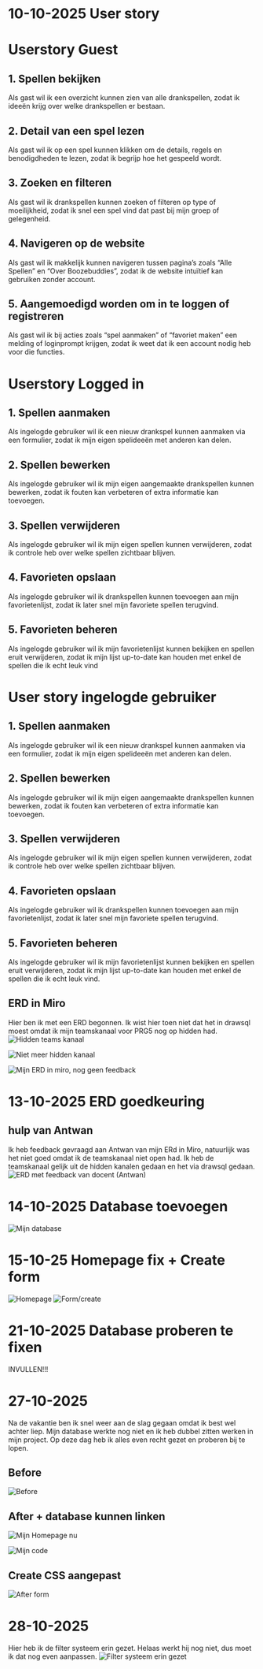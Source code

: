 # 10-10-2025 User story

# Userstory Guest

## 1. Spellen bekijken

Als gast wil ik een overzicht kunnen zien van alle drankspellen,
zodat ik ideeën krijg over welke drankspellen er bestaan.

## 2. Detail van een spel lezen

Als gast wil ik op een spel kunnen klikken om de details, regels en benodigdheden te lezen,
zodat ik begrijp hoe het gespeeld wordt.

## 3. Zoeken en filteren

Als gast wil ik drankspellen kunnen zoeken of filteren op type of moeilijkheid,
zodat ik snel een spel vind dat past bij mijn groep of gelegenheid.

## 4. Navigeren op de website

Als gast wil ik makkelijk kunnen navigeren tussen pagina’s zoals “Alle Spellen” en “Over Boozebuddies”,
zodat ik de website intuïtief kan gebruiken zonder account.

## 5. Aangemoedigd worden om in te loggen of registreren

Als gast wil ik bij acties zoals “spel aanmaken” of “favoriet maken” een melding of loginprompt krijgen,
zodat ik weet dat ik een account nodig heb voor die functies.

# Userstory Logged in

## 1. Spellen aanmaken

Als ingelogde gebruiker wil ik een nieuw drankspel kunnen aanmaken via een formulier,
zodat ik mijn eigen spelideeën met anderen kan delen.

## 2. Spellen bewerken

Als ingelogde gebruiker wil ik mijn eigen aangemaakte drankspellen kunnen bewerken,
zodat ik fouten kan verbeteren of extra informatie kan toevoegen.

## 3. Spellen verwijderen

Als ingelogde gebruiker wil ik mijn eigen spellen kunnen verwijderen,
zodat ik controle heb over welke spellen zichtbaar blijven.

## 4. Favorieten opslaan

Als ingelogde gebruiker wil ik drankspellen kunnen toevoegen aan mijn favorietenlijst,
zodat ik later snel mijn favoriete spellen terugvind.

## 5. Favorieten beheren

Als ingelogde gebruiker wil ik mijn favorietenlijst kunnen bekijken en spellen eruit verwijderen,
zodat ik mijn lijst up-to-date kan houden met enkel de spellen die ik echt leuk vind

# User story ingelogde gebruiker

## 1. Spellen aanmaken

Als ingelogde gebruiker wil ik een nieuw drankspel kunnen aanmaken via een formulier,
zodat ik mijn eigen spelideeën met anderen kan delen.

## 2. Spellen bewerken

Als ingelogde gebruiker wil ik mijn eigen aangemaakte drankspellen kunnen bewerken,
zodat ik fouten kan verbeteren of extra informatie kan toevoegen.

## 3. Spellen verwijderen

Als ingelogde gebruiker wil ik mijn eigen spellen kunnen verwijderen,
zodat ik controle heb over welke spellen zichtbaar blijven.

## 4. Favorieten opslaan

Als ingelogde gebruiker wil ik drankspellen kunnen toevoegen aan mijn favorietenlijst,
zodat ik later snel mijn favoriete spellen terugvind.

## 5. Favorieten beheren

Als ingelogde gebruiker wil ik mijn favorietenlijst kunnen bekijken en spellen eruit verwijderen,
zodat ik mijn lijst up-to-date kan houden met enkel de spellen die ik echt leuk vind.

## ERD in Miro

Hier ben ik met een ERD begonnen. Ik wist hier toen niet dat het in drawsql moest omdat ik mijn teamskanaal voor PRG5
nog op hidden had.
![Hidden teams kanaal](image/teams1.png)

![Niet meer hidden kanaal](image/teams2.png)

![Mijn ERD in miro, nog geen feedback](image/miro-erd.png)

# 13-10-2025 ERD goedkeuring

## hulp van Antwan

Ik heb feedback gevraagd aan Antwan van mijn ERd in Miro, natuurlijk was het niet goed omdat ik de teamskanaal niet open
had. Ik heb de teamskanaal gelijk uit de hidden kanalen gedaan en het via drawsql gedaan.
![ERD met feedback van docent (Antwan)](image/goedgekeurde-erd.png)

# 14-10-2025 Database toevoegen

![Mijn database](image/database.png)

# 15-10-25 Homepage fix + Create form

![Homepage](image/homepage.png)
![Form/create](image/create.png)

# 21-10-2025 Database proberen te fixen
INVULLEN!!!

# 27-10-2025
Na de vakantie ben ik snel weer aan de slag gegaan omdat ik best wel achter liep. Mijn database werkte nog niet en ik heb dubbel zitten werken in mijn project.
Op deze dag heb ik alles even recht gezet en proberen bij te lopen.

## Before
![Before](image/homepage.png)

## After + database kunnen linken
![Mijn Homepage nu](image/dashboardchange.png)

![Mijn code](image/database-linked.png)

## Create CSS aangepast
![After form](image/create-update.png)


# 28-10-2025 
Hier heb ik de filter systeem erin gezet. Helaas werkt hij nog niet, dus moet ik dat nog even aanpassen.
![Filter systeem erin gezet](image/filter-plus-taal-veranderd.png)























